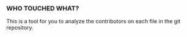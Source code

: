### WHO TOUCHED WHAT?
This is a tool for you to analyze the contributors on each file in the git repository.